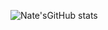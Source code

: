 ![Nate'sGitHub stats](https://github-readme-stats.vercel.app/api?username=nategoldsborough&theme=midnight-purple&show_icons=true)
